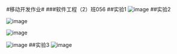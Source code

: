 #移动开发作业#
###软件工程（2）班056
##实验1
 ![image](https://github.com/que123567/HelloWorld/blob/master/app/src/main/res/drawable/Hello.png)
##实验2

 ![image](https://github.com/que123567/Labs/blob/master/ThreeKindsOfLayout/app/src/main/res/drawable/layout1.png)
 
![image](https://github.com/que123567/Labs/blob/master/ThreeKindsOfLayout/app/src/main/res/drawable/layout2.png)
 
![image](https://github.com/que123567/Labs/blob/master/ThreeKindsOfLayout/app/src/main/res/drawable/layout3.png)
##实验3
![image](https://github.com/que123567/Labs/blob/master/Lab3/app/src/main/res/drawable/test.png)